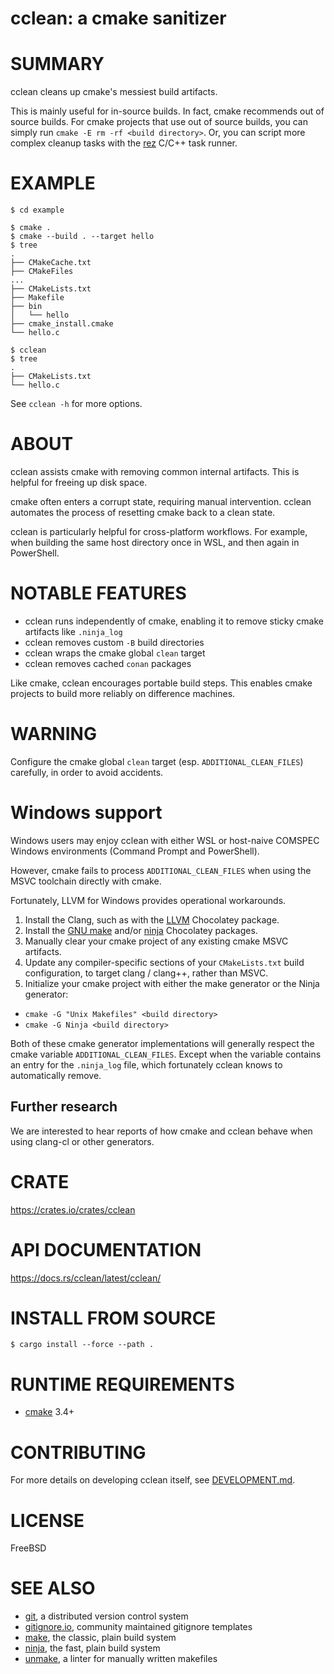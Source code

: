 # cclean: a cmake sanitizer

# SUMMARY

cclean cleans up cmake's messiest build artifacts.

This is mainly useful for in-source builds. In fact, cmake recommends out of source builds. For cmake projects that use out of source builds, you can simply run `cmake -E rm -rf <build directory>`. Or, you can script more complex cleanup tasks with the [rez](https://github.com/mcandre/rez) C/C++ task runner.

# EXAMPLE

```console
$ cd example

$ cmake .
$ cmake --build . --target hello
$ tree
.
├── CMakeCache.txt
├── CMakeFiles
...
├── CMakeLists.txt
├── Makefile
├── bin
│   └── hello
├── cmake_install.cmake
└── hello.c

$ cclean
$ tree
.
├── CMakeLists.txt
└── hello.c
```

See `cclean -h` for more options.

# ABOUT

cclean assists cmake with removing common internal artifacts. This is helpful for freeing up disk space.

cmake often enters a corrupt state, requiring manual intervention. cclean automates the process of resetting cmake back to a clean state.

cclean is particularly helpful for cross-platform workflows. For example, when building the same host directory once in WSL, and then again in PowerShell.

# NOTABLE FEATURES

* cclean runs independently of cmake, enabling it to remove sticky cmake artifacts like `.ninja_log`
* cclean removes custom `-B` build directories
* cclean wraps the cmake global `clean` target
* cclean removes cached `conan` packages

Like cmake, cclean encourages portable build steps. This enables cmake projects to build more reliably on difference machines.

# WARNING

Configure the cmake global `clean` target (esp. `ADDITIONAL_CLEAN_FILES`) carefully, in order to avoid accidents.

# Windows support

Windows users may enjoy cclean with either WSL or host-naive COMSPEC Windows environments (Command Prompt and PowerShell).

However, cmake fails to process `ADDITIONAL_CLEAN_FILES` when using the MSVC toolchain directly with cmake.

Fortunately, LLVM for Windows provides operational workarounds.

1. Install the Clang, such as with the [LLVM](https://community.chocolatey.org/packages/llvm) Chocolatey package.
2. Install the [GNU make](https://community.chocolatey.org/packages/make) and/or [ninja](https://community.chocolatey.org/packages/ninja) Chocolatey packages.
2. Manually clear your cmake project of any existing cmake MSVC artifacts.
3. Update any compiler-specific sections of your `CMakeLists.txt` build configuration, to target clang / clang++, rather than MSVC.
4. Initialize your cmake project with either the make generator or the Ninja generator:

* `cmake -G "Unix Makefiles" <build directory>`
* `cmake -G Ninja <build directory>`

Both of these cmake generator implementations will generally respect the cmake variable `ADDITIONAL_CLEAN_FILES`. Except when the variable contains an entry for the `.ninja_log` file, which fortunately cclean knows to automatically remove.

## Further research

We are interested to hear reports of how cmake and cclean behave when using clang-cl or other generators.

# CRATE

https://crates.io/crates/cclean

# API DOCUMENTATION

https://docs.rs/cclean/latest/cclean/

# INSTALL FROM SOURCE

```console
$ cargo install --force --path .
```

# RUNTIME REQUIREMENTS

* [cmake](https://cmake.org/) 3.4+

# CONTRIBUTING

For more details on developing cclean itself, see [DEVELOPMENT.md](DEVELOPMENT.md).

# LICENSE

FreeBSD

# SEE ALSO

* [git](https://git-scm.com/), a distributed version control system
* [gitignore.io](https://www.toptal.com/developers/gitignore), community maintained gitignore templates
* [make](https://pubs.opengroup.org/onlinepubs/9699919799/utilities/make.html), the classic, plain build system
* [ninja](https://ninja-build.org/), the fast, plain build system
* [unmake](https://github.com/mcandre/unmake), a linter for manually written makefiles
